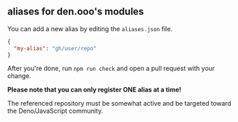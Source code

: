 ## aliases for den.ooo's modules

You can add a new alias by editing the `aliases.json` file.

```json
{
  "my-alias": "gh/user/repo"
}
```

After you're done, run `npm run check` and open a pull request with your change.

**Please note that you can only register ONE alias at a time!**

The referenced repository must be somewhat active and be targeted toward the Deno/JavaScript community.
